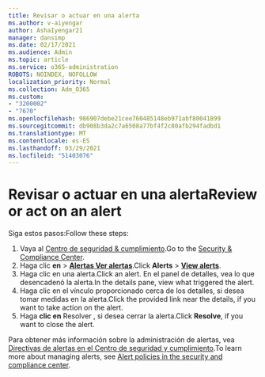 ```yaml
---
title: Revisar o actuar en una alerta
ms.author: v-aiyengar
author: AshaIyengar21
manager: dansimp
ms.date: 02/17/2021
ms.audience: Admin
ms.topic: article
ms.service: o365-administration
ROBOTS: NOINDEX, NOFOLLOW
localization_priority: Normal
ms.collection: Adm_O365
ms.custom:
- "3200002"
- "7670"
ms.openlocfilehash: 986907debe21cee760485148eb971abf80041899
ms.sourcegitcommit: db908b3da2c7a6508a77bf4f2c80afb294fadbd1
ms.translationtype: MT
ms.contentlocale: es-ES
ms.lasthandoff: 03/29/2021
ms.locfileid: "51403076"
---
```

# <a name="review-or-act-on-an-alert"></a><span data-ttu-id="49ea1-102">Revisar o actuar en una alerta</span><span class="sxs-lookup"><span data-stu-id="49ea1-102">Review or act on an alert</span></span>

<span data-ttu-id="49ea1-103">Siga estos pasos:</span><span class="sxs-lookup"><span data-stu-id="49ea1-103">Follow these steps:</span></span>

1. <span data-ttu-id="49ea1-104">Vaya al [Centro de seguridad & cumplimiento](https://go.microsoft.com/fwlink/p/?linkid=2077143).</span><span class="sxs-lookup"><span data-stu-id="49ea1-104">Go to the [Security & Compliance Center](https://go.microsoft.com/fwlink/p/?linkid=2077143).</span></span>
1. <span data-ttu-id="49ea1-105">Haga clic **en**  >  **[Alertas Ver alertas](https://go.microsoft.com/fwlink/?linkid=2103301)**.</span><span class="sxs-lookup"><span data-stu-id="49ea1-105">Click **Alerts** > **[View alerts](https://go.microsoft.com/fwlink/?linkid=2103301)**.</span></span>
1. <span data-ttu-id="49ea1-106">Haga clic en una alerta.</span><span class="sxs-lookup"><span data-stu-id="49ea1-106">Click an alert.</span></span> <span data-ttu-id="49ea1-107">En el panel de detalles, vea lo que desencadenó la alerta.</span><span class="sxs-lookup"><span data-stu-id="49ea1-107">In the details pane, view what triggered the alert.</span></span>
1. <span data-ttu-id="49ea1-108">Haga clic en el vínculo proporcionado cerca de los detalles, si desea tomar medidas en la alerta.</span><span class="sxs-lookup"><span data-stu-id="49ea1-108">Click the provided link near the details, if you want to take action on the alert.</span></span>
1. <span data-ttu-id="49ea1-109">Haga **clic en** Resolver , si desea cerrar la alerta.</span><span class="sxs-lookup"><span data-stu-id="49ea1-109">Click **Resolve**, if you want to close the alert.</span></span>

<span data-ttu-id="49ea1-110">Para obtener más información sobre la administración de alertas, vea [Directivas de alertas en el Centro de seguridad y cumplimiento](https://go.microsoft.com/fwlink/?linkid=2103211).</span><span class="sxs-lookup"><span data-stu-id="49ea1-110">To learn more about managing alerts, see [Alert policies in the security and compliance center](https://go.microsoft.com/fwlink/?linkid=2103211).</span></span>

